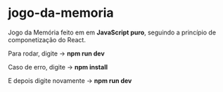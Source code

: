 # jogo-da-memoria
 Jogo da Memória feito em em **JavaScript puro**, seguindo a princípio de componetização do React.

Para rodar, digite -> **npm run dev**

Caso de erro, digite -> **npm install**

E depois digite novamente -> **npm run dev** 
